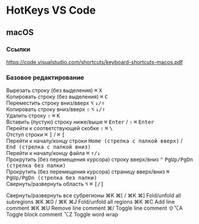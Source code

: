 # HotKeys VS Code

## macOS

### Ссылки

https://code.visualstudio.com/shortcuts/keyboard-shortcuts-macos.pdf

### Базовое редактирование

Вырезать строку (без выделения) <kbd>⌘</kbd> <kbd>X</kbd>  
Копировать строку (без выделения) <kbd>⌘</kbd> <kbd>C</kbd>  
Переместить строку вниз/вверх <kbd>⌥</kbd> <kbd>↓/↑</kbd>  
Копировать строку вниз/вверх <kbd>⇧</kbd> <kbd>⌥</kbd> <kbd>↓/↑</kbd>  
Удалить строку <kbd>⇧</kbd> <kbd>⌘</kbd> <kbd>K</kbd>  
Вставить (пустую) строку ниже/выше <kbd>⌘</kbd> <kbd>Enter</kbd> / <kbd>⇧</kbd> <kbd>⌘</kbd> <kbd>Enter</kbd>  
Перейти к соответствующей скобке <kbd>⇧</kbd> <kbd>⌘</kbd> <kbd>\\</kbd>  
Отступ строки <kbd>⌘</kbd> <kbd>]</kbd> / <kbd>⌘</kbd> <kbd>[</kbd>  
Перейти к началу/концу строки <kbd>Home (стрелка с палкой вверх)</kbd> / <kbd>End (стрелка с палкой вниз)</kbd>  
Перейти к началу/концу файла <kbd>⌘</kbd> <kbd>↑/↓</kbd>  
Прокрутить (без перемещения курсора) строку вверх/вниз <kbd>⌃</kbd> <kbd>PgUp/PgDn (стрелка без палки)</kbd>  
Прокрутить (без перемещения курсора) страницу вверх/вниз <kbd>⌘</kbd> <kbd>PgUp/PgDn (стрелка без палки)</kbd>    
Свернуть/развернуть область <kbd>⌥</kbd> <kbd>⌘</kbd> <kbd>[/]</kbd>  

Свернуть/развернуть все субрегионы
⌘K ⌘[ / ⌘K ⌘] Fold/unfold all subregions
⌘K ⌘0 / ⌘K ⌘J Fold/unfold all regions
⌘K ⌘C Add line comment
⌘K ⌘U Remove line comment
⌘/ Toggle line comment
⇧⌥A Toggle block comment
⌥Z Toggle word wrap
